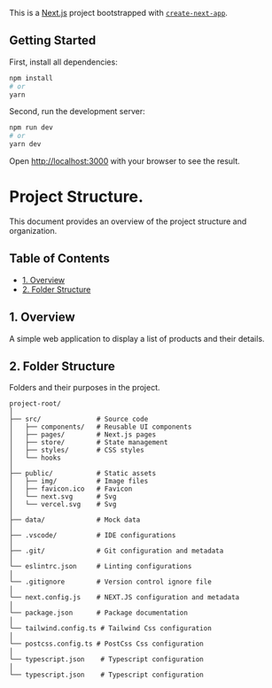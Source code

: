 This is a [Next.js](https://nextjs.org/) project bootstrapped with [`create-next-app`](https://github.com/vercel/next.js/tree/canary/packages/create-next-app).

## Getting Started

First, install all dependencies:

```bash
npm install
# or
yarn
```

Second, run the development server:

```bash
npm run dev
# or
yarn dev
```

Open [http://localhost:3000](http://localhost:3000) with your browser to see the result.

# Project Structure.

This document provides an overview of the project structure and organization.

## Table of Contents

- [1. Overview](#1-overview)
- [2. Folder Structure](#2-folder-structure)

## 1. Overview

A simple web application to display a list of products and their details.

## 2. Folder Structure

Folders and their purposes in the project.

```plaintext
project-root/
│
├── src/              # Source code
│   ├── components/   # Reusable UI components
│   ├── pages/        # Next.js pages
│   ├── store/        # State management
│   ├── styles/       # CSS styles
│   └── hooks
│
├── public/           # Static assets
│   ├── img/          # Image files
│   ├── favicon.ico   # Favicon
│   └── next.svg      # Svg
│   └── vercel.svg    # Svg
│
├── data/             # Mock data
│
├── .vscode/          # IDE configurations
│
├── .git/             # Git configuration and metadata
│
└── eslintrc.json     # Linting configurations
│
└── .gitignore        # Version control ignore file
│
└── next.config.js    # NEXT.JS configuration and metadata
│
└── package.json      # Package documentation
│
└── tailwind.config.ts # Tailwind Css configuration
│
└── postcss.config.ts # PostCss Css configuration
│
└── typescript.json    # Typescript configuration
│
└── typescript.json    # Typescript configuration
```
